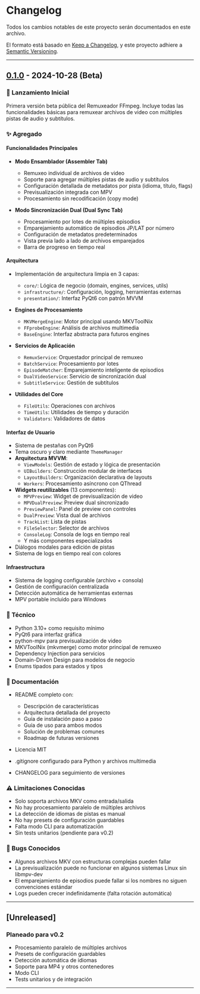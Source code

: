# Changelog

Todos los cambios notables de este proyecto serán documentados en este archivo.

El formato está basado en [Keep a Changelog](https://keepachangelog.com/es-ES/1.0.0/),
y este proyecto adhiere a [Semantic Versioning](https://semver.org/lang/es/).

---

## [0.1.0] - 2024-10-28 (Beta)

### 🎉 Lanzamiento Inicial

Primera versión beta pública del Remuxeador FFmpeg. Incluye todas las funcionalidades básicas para remuxear archivos de video con múltiples pistas de audio y subtítulos.

### ✨ Agregado

#### Funcionalidades Principales
- **Modo Ensamblador (Assembler Tab)**
  - Remuxeo individual de archivos de video
  - Soporte para agregar múltiples pistas de audio y subtítulos
  - Configuración detallada de metadatos por pista (idioma, título, flags)
  - Previsualización integrada con MPV
  - Procesamiento sin recodificación (copy mode)

- **Modo Sincronización Dual (Dual Sync Tab)**
  - Procesamiento por lotes de múltiples episodios
  - Emparejamiento automático de episodios JP/LAT por número
  - Configuración de metadatos predeterminados
  - Vista previa lado a lado de archivos emparejados
  - Barra de progreso en tiempo real

#### Arquitectura
- Implementación de arquitectura limpia en 3 capas:
  - `core/`: Lógica de negocio (domain, engines, services, utils)
  - `infrastructure/`: Configuración, logging, herramientas externas
  - `presentation/`: Interfaz PyQt6 con patrón MVVM

- **Engines de Procesamiento**
  - `MKVMergeEngine`: Motor principal usando MKVToolNix
  - `FFprobeEngine`: Análisis de archivos multimedia
  - `BaseEngine`: Interfaz abstracta para futuros engines

- **Servicios de Aplicación**
  - `RemuxService`: Orquestador principal de remuxeo
  - `BatchService`: Procesamiento por lotes
  - `EpisodeMatcher`: Emparejamiento inteligente de episodios
  - `DualVideoService`: Servicio de sincronización dual
  - `SubtitleService`: Gestión de subtítulos

- **Utilidades del Core**
  - `FileUtils`: Operaciones con archivos
  - `TimeUtils`: Utilidades de tiempo y duración
  - `Validators`: Validadores de datos

#### Interfaz de Usuario
- Sistema de pestañas con PyQt6
- Tema oscuro y claro mediante `ThemeManager`
- **Arquitectura MVVM**:
  - `ViewModels`: Gestión de estado y lógica de presentación
  - `UIBuilders`: Construcción modular de interfaces
  - `LayoutBuilders`: Organización declarativa de layouts
  - `Workers`: Procesamiento asíncrono con QThread
- **Widgets reutilizables** (13 componentes):
  - `MPVPreview`: Widget de previsualización de video
  - `MPVDualPreview`: Preview dual sincronizado
  - `PreviewPanel`: Panel de preview con controles
  - `DualPreview`: Vista dual de archivos
  - `TrackList`: Lista de pistas
  - `FileSelector`: Selector de archivos
  - `ConsoleLog`: Consola de logs en tiempo real
  - Y más componentes especializados
- Diálogos modales para edición de pistas
- Sistema de logs en tiempo real con colores

#### Infraestructura
- Sistema de logging configurable (archivo + consola)
- Gestión de configuración centralizada
- Detección automática de herramientas externas
- MPV portable incluido para Windows

### 🔧 Técnico

- Python 3.10+ como requisito mínimo
- PyQt6 para interfaz gráfica
- python-mpv para previsualización de video
- MKVToolNix (mkvmerge) como motor principal de remuxeo
- Dependency Injection para servicios
- Domain-Driven Design para modelos de negocio
- Enums tipados para estados y tipos

### 📝 Documentación

- README completo con:
  - Descripción de características
  - Arquitectura detallada del proyecto
  - Guía de instalación paso a paso
  - Guía de uso para ambos modos
  - Solución de problemas comunes
  - Roadmap de futuras versiones

- Licencia MIT
- .gitignore configurado para Python y archivos multimedia
- CHANGELOG para seguimiento de versiones

### ⚠️ Limitaciones Conocidas

- Solo soporta archivos MKV como entrada/salida
- No hay procesamiento paralelo de múltiples archivos
- La detección de idiomas de pistas es manual
- No hay presets de configuración guardables
- Falta modo CLI para automatización
- Sin tests unitarios (pendiente para v0.2)

### 🐛 Bugs Conocidos

- Algunos archivos MKV con estructuras complejas pueden fallar
- La previsualización puede no funcionar en algunos sistemas Linux sin libmpv-dev
- El emparejamiento de episodios puede fallar si los nombres no siguen convenciones estándar
- Logs pueden crecer indefinidamente (falta rotación automática)

---

## [Unreleased]

### Planeado para v0.2
- Procesamiento paralelo de múltiples archivos
- Presets de configuración guardables
- Detección automática de idiomas
- Soporte para MP4 y otros contenedores
- Modo CLI
- Tests unitarios y de integración

---

[0.1.0]: https://github.com/Mabci/remuxeador/releases/tag/v0.1.0

